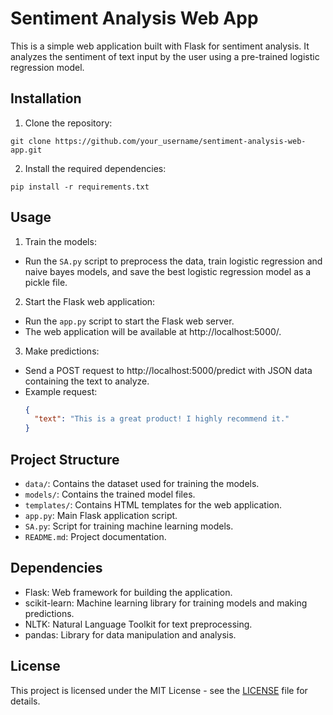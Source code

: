 # Sentiment Analysis Web App

This is a simple web application built with Flask for sentiment analysis. It analyzes the sentiment of text input by the user using a pre-trained logistic regression model.

## Installation

1. Clone the repository:

```
git clone https://github.com/your_username/sentiment-analysis-web-app.git
```


2. Install the required dependencies:

```
pip install -r requirements.txt
```


## Usage

1. Train the models:
- Run the `SA.py` script to preprocess the data, train logistic regression and naive bayes models, and save the best logistic regression model as a pickle file.

2. Start the Flask web application:
- Run the `app.py` script to start the Flask web server.
- The web application will be available at http://localhost:5000/.

3. Make predictions:
- Send a POST request to http://localhost:5000/predict with JSON data containing the text to analyze.
- Example request:
  ```json
  {
    "text": "This is a great product! I highly recommend it."
  }
  ```

## Project Structure

- `data/`: Contains the dataset used for training the models.
- `models/`: Contains the trained model files.
- `templates/`: Contains HTML templates for the web application.
- `app.py`: Main Flask application script.
- `SA.py`: Script for training machine learning models.
- `README.md`: Project documentation.

## Dependencies

- Flask: Web framework for building the application.
- scikit-learn: Machine learning library for training models and making predictions.
- NLTK: Natural Language Toolkit for text preprocessing.
- pandas: Library for data manipulation and analysis.

## License

This project is licensed under the MIT License - see the [LICENSE](LICENSE) file for details.
